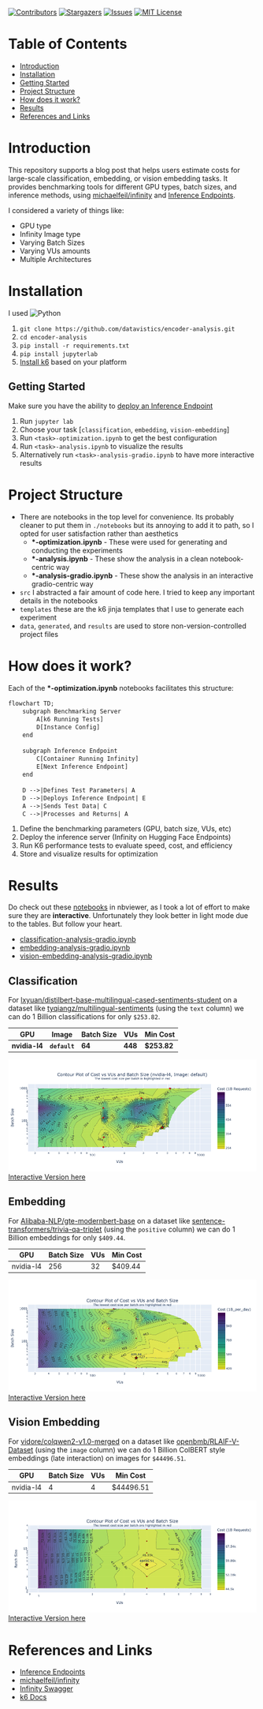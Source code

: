 <!-- PROJECT SHIELDS -->
<!--
*** I'm using markdown "reference style" links for readability.
*** Reference links are enclosed in brackets [ ] instead of parentheses ( ).
*** See the bottom of this document for the declaration of the reference variables
*** for contributors-url, forks-url, etc. This is an optional, concise syntax you may use.
*** https://www.markdownguide.org/basic-syntax/#reference-style-links
-->
[![Contributors][contributors-shield]][contributors-url]
[![Stargazers][stars-shield]][stars-url]
[![Issues][issues-shield]][issues-url]
[![MIT License][license-shield]][license-url]

# Table of Contents

- [Introduction](#introduction)
- [Installation](#installation)
- [Getting Started](#getting-started)
- [Project Structure](#project-structure)
- [How does it work?](#how-does-it-work)
- [Results](#results)
- [References and Links](#references-and-links)

# Introduction

This repository supports a blog post that helps users estimate costs for large-scale classification, embedding, or
vision embedding tasks. It provides benchmarking tools for different GPU types, batch sizes, and inference methods,
using [michaelfeil/infinity](https://github.com/michaelfeil/infinity/)
and [Inference Endpoints](https://huggingface.co/inference-endpoints/dedicated).

I considered a variety of things like:

- GPU type
- Infinity Image type
- Varying Batch Sizes
- Varying VUs amounts
- Multiple Architectures

# Installation

I used ![Python](https://img.shields.io/badge/python-3.12-blue)

1. `git clone https://github.com/datavistics/encoder-analysis.git`
2. `cd encoder-analysis`
3. `pip install -r requirements.txt`
4. `pip install jupyterlab`
5. [Install k6](https://grafana.com/docs/k6/latest/set-up/install-k6/#install-k6) based on your platform

## Getting Started
Make sure you have the ability to [deploy an Inference Endpoint](https://endpoints.huggingface.co/new)

1. Run `jupyter lab`
2. Choose your task [`classification`, `embedding`, `vision-embedding`]
3. Run `<task>-optimization.ipynb` to get the best configuration
4. Run `<task>-analysis.ipynb` to visualize the results
5. Alternatively run `<task>-analysis-gradio.ipynb` to have more interactive results

# Project Structure

- There are notebooks in the top level for convenience. Its probably cleaner to put them in `./notebooks` but its
  annoying to add it to path, so I opted for user satisfaction rather than aesthetics
    - **\*-optimization.ipynb** - These were used for generating and conducting the experiments
    - **\*-analysis.ipynb** - These show the analysis in a clean notebook-centric way
    - **\*-analysis-gradio.ipynb** - These show the analysis in an interactive gradio-centric way
- `src` I abstracted a fair amount of code here. I tried to keep any important details in the notebooks
- `templates` these are the k6 jinja templates that I use to generate each experiment
- `data`, `generated`, and `results` are used to store non-version-controlled project files

# How does it work?

Each of the **\*-optimization.ipynb** notebooks facilitates this structure:

```mermaid
flowchart TD;
    subgraph Benchmarking Server
        A[k6 Running Tests]
        D[Instance Config]
    end

    subgraph Inference Endpoint
        C[Container Running Infinity]
        E[Next Inference Endpoint]
    end

    D -->|Defines Test Parameters| A
    D -->|Deploys Inference Endpoint| E
    A -->|Sends Test Data| C
    C -->|Processes and Returns| A
```

1. Define the benchmarking parameters (GPU, batch size, VUs, etc)
2. Deploy the inference server (Infinity on Hugging Face Endpoints)
3. Run K6 performance tests to evaluate speed, cost, and efficiency
4. Store and visualize results for optimization

# Results

Do check out these [notebooks](https://nbviewer.org/github/datavistics/encoder-analysis/tree/main/) in nbviewer, as I
took a lot of effort to make sure they are **interactive**. Unfortunately they look better in light mode due to the
tables.
But follow your heart.

- [classification-analysis-gradio.ipynb](https://nbviewer.org/github/datavistics/encoder-analysis/blob/main/classification-analysis-gradio.ipynb)
- [embedding-analysis-gradio.ipynb](https://nbviewer.org/github/datavistics/encoder-analysis/blob/main/embedding-analysis-gradio.ipynb)
- [vision-embedding-analysis-gradio.ipynb](https://nbviewer.org/github/datavistics/encoder-analysis/blob/main/vision-embedding-analysis-gradio.ipynb)

## Classification

For [lxyuan/distilbert-base-multilingual-cased-sentiments-student](https://huggingface.co/lxyuan/distilbert-base-multilingual-cased-sentiments-student)
on a dataset like [tyqiangz/multilingual-sentiments](https://huggingface.co/datasets/tyqiangz/multilingual-sentiments)
(using the `text` column) we can do 1 Billion classifications for only `$253.82`.

| GPU           | Image         | Batch Size | VUs     | Min Cost    |
|---------------|---------------|------------|---------|-------------|
| **nvidia-l4** | **`default`** | **64**     | **448** | **$253.82** |

![classification-results.png](media/classification-results.png)
[Interactive Version here](https://nbviewer.org/github/datavistics/encoder-analysis/blob/main/classification-analysis-gradio.ipynb)

## Embedding

For [Alibaba-NLP/gte-modernbert-base](https://huggingface.co/Alibaba-NLP/gte-modernbert-base) on a dataset
like [sentence-transformers/trivia-qa-triplet](https://huggingface.co/datasets/sentence-transformers/trivia-qa-triplet)
(using the `positive` column) we can do 1 Billion embeddings for only `$409.44`.

| GPU       | Batch Size | VUs | Min Cost |
|-----------|------------|-----|----------|
| nvidia-l4 | 256        | 32  | $409.44  |

![embedding-results.png](media/embedding-results.png)
[Interactive Version here](https://nbviewer.org/github/datavistics/encoder-analysis/blob/main/embedding-analysis-gradio.ipynb)

## Vision Embedding

For [vidore/colqwen2-v1.0-merged](https://huggingface.co/vidore/colqwen2-v1.0-merged) on a dataset
like [openbmb/RLAIF-V-Dataset](https://huggingface.co/datasets/openbmb/RLAIF-V-Dataset)
(using the `image` column) we can do 1 Billion ColBERT style embeddings (late interaction) on images for `$44496.51`.

| GPU       | Batch Size | VUs | Min Cost  |
|-----------|------------|-----|-----------|
| nvidia-l4 | 4          | 4   | $44496.51 |

![vision-embedding-results.png](media/vision-embedding-results.png)
[Interactive Version here](https://nbviewer.org/github/datavistics/encoder-analysis/blob/main/embedding-analysis-gradio.ipynb)

# References and Links

- [Inference Endpoints](https://huggingface.co/inference-endpoints/dedicated)
- [michaelfeil/infinity](https://github.com/michaelfeil/infinity/)
- [Infinity Swagger](https://michaelfeil.eu/infinity/0.0.75/swagger_ui/)
- [k6 Docs](https://grafana.com/docs/k6/latest/)

<!-- MARKDOWN LINKS & IMAGES -->
<!-- https://www.markdownguide.org/basic-syntax/#reference-style-links -->

[contributors-shield]: https://img.shields.io/github/contributors/datavistics/encoder-analysis.svg?style=for-the-badge

[contributors-url]: https://github.com/datavistics/encoder-analysis/graphs/contributors

[stars-shield]: https://img.shields.io/github/stars/datavistics/encoder-analysis.svg?style=for-the-badge

[stars-url]: https://github.com/datavistics/encoder-analysis/stargazers

[issues-shield]: https://img.shields.io/github/issues/datavistics/encoder-analysis.svg?style=for-the-badge

[issues-url]: https://github.com/datavistics/encoder-analysis/issues

[license-shield]: https://img.shields.io/github/license/datavistics/encoder-analysis.svg?style=for-the-badge

[license-url]: https://github.com/datavistics/encoder-analysis/blob/main/LICENSE
